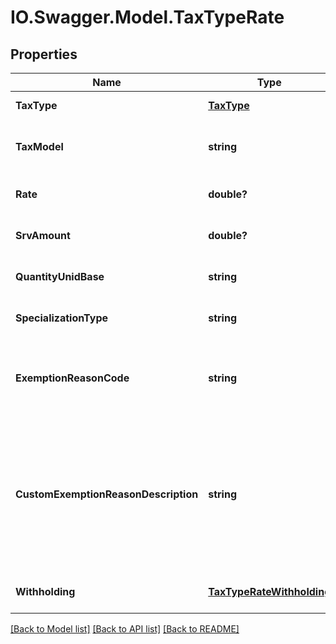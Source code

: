 # IO.Swagger.Model.TaxTypeRate
## Properties

Name | Type | Description | Notes
------------ | ------------- | ------------- | -------------
**TaxType** | [**TaxType**](TaxType.md) |  | [default to null]
**TaxModel** | **string** | Tax can be calculated by rate or by quantity | [default to null]
**Rate** | **double?** | Specific tax rate ex 3.5 (3.5%) | [optional] [default to null]
**SrvAmount** | **double?** | Specific tax rate ex 3.5 (3.5%) | [optional] [default to null]
**QuantityUnidBase** | **string** |  | [optional] [default to null]
**SpecializationType** | **string** |  | [optional] [default to null]
**ExemptionReasonCode** | **string** | UUID Reference to an item in the LegalReason store.  | [optional] [default to null]
**CustomExemptionReasonDescription** | **string** | Optional textual reason description, to be used when reason codes are generic (i.e. reason code 999 &#x3D; Other).  | [optional] [default to null]
**Withholding** | [**TaxTypeRateWithholding**](TaxTypeRateWithholding.md) |  | [optional] [default to null]

[[Back to Model list]](../README.md#documentation-for-models) [[Back to API list]](../README.md#documentation-for-api-endpoints) [[Back to README]](../README.md)

